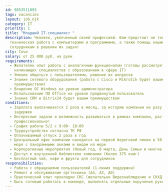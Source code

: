 ```yaml
---
id: 9853511093
tags: vacancies
layout: job.njk
category: IT
priority: 1
title: "Младший IT-специалист "
description: Человек, увлеченный своей профессией. Вам предстоит не только
  техническая работа с компьютерами и программами, а также помощь нашим
  сотрудникам в решении их задач!
city: Сочи
salary: от 25 000 руб. на руки
requirements:
  - Желателен опыт работы с аналогичным функционалом (готовы рассмотреть
    начинающих специалистов с образованием в сфере IT)
  - Умение общаться с пользователями, решение их вопросов
  - Знание сетевого оборудования (работа с Cisco и Mikrotik будет вашим
    преимуществом)
  - Владение ОС Windows на уровне администратора
  - Использование ПО Office на уровне продвинутый пользователь
  - Знание CRM и Bitrix24 будет вашим преимуществом
conditions:
  - Зарплата выплачивается 2 раза в месяц, за историю компании ни разу не было
    задержек
  - Интересные задачи и возможность развиваться в рамках компании, расти
    профессионально!
  - График работы 5/2 с 9:00- 18:00
  - Трудоустройство согласна ТК РФ
  - Оплачиваемый отпуск 2 раза в год
  - Центральный офис компании находится на первой береговой линии в 50 м. от
    моря с панорамными окнами и видом на море
  - Корпоративные мероприятия (Новый год, 8 марта, День Семьи и многие другие)
  - Доступ к внутренней библиотеке компании (более 375 книг)
  - Бесплатный чай, кофе и фрукты для сотрудников
responsibilities:
  - Работа с обращениями пользователей (1-линия поддержки)
  - Ремонт и обслуживание оргтехники (А4, А3, А0)
  - Практический опыт прокладки СКС (желательно Видеонаблюдение и СКУД)
  - Быть готовым работать в команде, выполнять отдельные поручения руководителя
---
```

